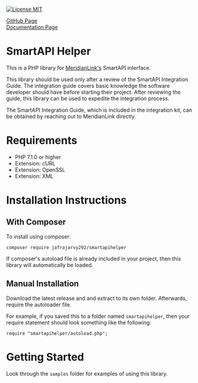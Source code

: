 [![License MIT](http://img.shields.io/github/license/jafrajarvy292/smartapihelper)](https://opensource.org/licenses/MIT)

[GitHub Page](https://github.com/jafrajarvy292/smartapihelper)  
[Documentation Page](https://sample.asuscomm.com/smartapihelper_documentation/html)

# SmartAPI Helper
This is a PHP library for [MeridianLink's](http://www.meridianlink.com) SmartAPI interface.

This library should be used only after a review of the SmartAPI Integration Guide. The integration guide covers basic knowledge the software developer should have before starting their project. After reviewing the guide, this library can be used to expedite the integration process.

The SmartAPI Integration Guide, which is included in the integration kit, can be obtained by reaching out to MeridianLink directly.

# Requirements
- PHP 7.1.0 or higher
- Extension: cURL
- Extension: OpenSSL
- Extension: XML

# Installation Instructions
## With Composer
To install using composer:

    composer require jafrajarvy292/smartapihelper

If composer's autoload file is already included in your project, then this library will automatically be loaded.
## Manual Installation
Download the latest release and and extract to its own folder. Afterwards, require the autoloader file.

For example, if you saved this to a folder named `smartapihelper`, then your require statement should look something like the following:

    require "smartapihelper/autoload.php";

# Getting Started
Look through the `samples` folder for examples of using this library.
